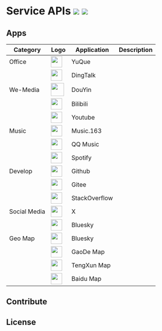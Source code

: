 # Service APIs ![](https://img.shields.io/codecov/c/github/vuejs/vue/dev.svg?sanitize=true) ![](https://img.shields.io/npm/l/vue.svg?sanitize=true)

## Apps

| Category | Logo | Application  | Description |
| ----- | -----  | -----   | -----    |
| Office | <a href="apps/yuque/api-docs.md"><img src="https://mdn.alipayobjects.com/huamei_0prmtq/afts/img/A*vMxOQIh4KBMAAAAAAAAAAAAADvuFAQ/original" width="30" ></a> | YuQue | |
|        | <a href="apps/dingtalk/api-docs.md"><img src="https://img.alicdn.com/imgextra/i3/O1CN017PqYP51OX3bSJGxQY_!!6000000001714-2-tps-200-200.png" width="30" ></a> | DingTalk | |
| We-Media | <a href="apps/douyin/api-docs.md"><img src="https://lf-douyin-pc-web.douyinstatic.com/obj/douyin-pc-web/2025_0313_logo.png" width="35" ></a> | DouYin | |
|        | <a href="apps/bilibili/api-docs.md"><img src="https://www.bilibili.com/favicon.ico" width="30" ></a> | Bilibili | |
|        | <a href="apps/bilibili/api-docs.md"><img src="https://blog.youtube/static/blog_youtube/images/favicon.ico?version=pr20250918-1745" width="30" ></a> | Youtube | |
| Music  | <a href="apps/music163/api-docs.md"><img src="http://p3.music.126.net/tBTNafgjNnTL1KlZMt7lVA==/18885211718935735.jpg" width="30" ></a> | Music.163 | |
|        | <a href="apps/music163/api-docs.md"><img src="https://y.qq.com/favicon.ico?max_age=2592000" width="30" ></a> | QQ Music | |
|        | <a href="apps/music163/api-docs.md"><img src="https://ts1.tc.mm.bing.net/th/id/ODF.joBfQCzQeJfKF-MLZ55i7A?w=32&h=32&qlt=94&pcl=fffffa&o=6&pid=1.2" width="30" ></a> | Spotify | |
| Develop | <a href="apps/music163/api-docs.md"><img src="https://github.com/fluidicon.png" width="30" ></a> | Github | |
|        | <a href="apps/music163/api-docs.md"><img src="https://cn-assets.gitee.com/assets/favicon-9007bd527d8a7851c8330e783151df58.ico" width="30" ></a> | Gitee | |
|        | <a href="apps/music163/api-docs.md"><img src="https://stackoverflow.blog/favicon.ico" width="30" ></a> | StackOverflow | |
| Social Media | <a href="apps/music163/api-docs.md"><img src="https://abs.twimg.com/favicons/twitter.3.ico" width="30" ></a> | X | |
|          | <a href="apps/music163/api-docs.md"><img src="https://blueskysoial.com/wp-content/uploads/2024/12/Bluesky_Logo.svg.png" width="30" ></a> | Bluesky | |
|  Geo Map   |  <a href="apps/music163/api-docs.md"><img src="https://blueskysoial.com/wp-content/uploads/2024/12/Bluesky_Logo.svg.png" width="30" ></a> | Bluesky | |
|          | <a href="apps/music163/api-docs.md"><img src="https://a.amap.com/pc/static/favicon.ico" width="30" ></a> | GaoDe Map | |
|          | <a href="apps/music163/api-docs.md"><img src="https://map.qq.com/favicon.ico" width="30" ></a> | TengXun Map | |
|          | <a href="apps/music163/api-docs.md"><img src="https://mapopen-website-wiki.cdn.bcebos.com/statics%2Flogo%2Flbslogo_icon.ico" width="30" ></a> | Baidu Map | |

## Contribute


## License
